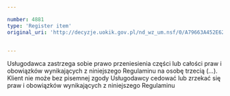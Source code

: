 ```yaml
---

number: 4881
type: 'Register item'
original_uri: 'http://decyzje.uokik.gov.pl/nd_wz_um.nsf/0/A79663A452E62028C1257B8A002EE7E6?OpenDocument'


---
```


Usługodawca zastrzega sobie prawo przeniesienia części lub całości praw i obowiązków wynikających z niniejszego Regulaminu na osobę trzecią (...). Klient nie może bez pisemnej zgody Usługodawcy cedować lub zrzekać się praw i obowiązków wynikających z niniejszego Regulaminu
